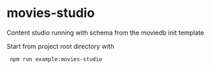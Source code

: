 # movies-studio

Content studio running with schema from the moviedb init template

Start from project root directory with

     npm run example:movies-studio
